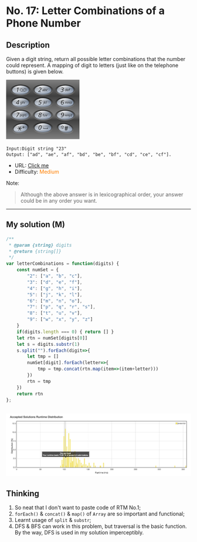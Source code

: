 No. 17: Letter Combinations of a Phone Number
================
## Description
Given a digit string, return all possible letter combinations that the number could represent.
A mapping of digit to letters (just like on the telephone buttons) is given below.

![Phone Pad](phonePad.png)
```
Input:Digit string "23"
Output: ["ad", "ae", "af", "bd", "be", "bf", "cd", "ce", "cf"].
```
* URL: [Click me](https://leetcode.com/problems/letter-combinations-of-a-phone-number/#/description)
* Difficulty: <font color="#FF7F00">Medium </font> <!-- Green:#90EE90 Red:#FF0000 Orange: #FF7F00 -->

Note:
> Although the above answer is in lexicographical order, your answer could be in any order you want.
-------------
## My solution (M)
```javascript
/**
 * @param {string} digits
 * @return {string[]}
 */
var letterCombinations = function(digits) {
    const numSet = {
        "2": ["a", "b", "c"],
        "3": ["d", "e", "f"],
        "4": ["g", "h", "i"],
        "5": ["j", "k", "l"],
        "6": ["m", "n", "o"],
        "7": ["p", "q", "r", "s"],
        "8": ["t", "u", "v"],
        "9": ["w", "x", "y", "z"]
    }
    if(digits.length === 0) { return [] }
    let rtn = numSet[digits[0]]
    let s = digits.substr(1)
    s.split("").forEach(digit=>{
        let tmp = []
        numSet[digit].forEach(letter=>{
            tmp = tmp.concat(rtn.map(item=>(item+letter)))
        })
        rtn = tmp
    })
    return rtn
};
```
![RunTime](no.17.png "Awsome")
-------------
## Thinking
1. So neat that I don't want to paste code of RTM No.1;
2. `forEach()` & `concat()` & `map()` of `Array` are so important and functional;
3. Learnt usage of `split` & `substr`;
4. DFS & BFS can work in this problem, but traversal is the basic function. By the way, DFS is used in my solution imperceptibly.
